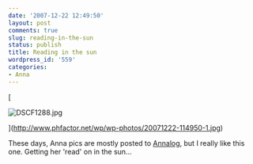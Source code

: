 ```yaml
---
date: '2007-12-22 12:49:50'
layout: post
comments: true
slug: reading-in-the-sun
status: publish
title: Reading in the sun
wordpress_id: '559'
categories:
- Anna
---
```




[


![DSCF1288.jpg](http://www.phfactor.net/wp/wp-photos/thumb.20071222-114950-1.jpg)



](http://www.phfactor.net/wp/wp-photos/20071222-114950-1.jpg)

These days, Anna pics are mostly posted to [Annalog](http://annalog.phfactor.net/), but I really like this one. Getting her 'read' on in   the sun...
